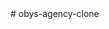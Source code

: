 <!-- https://colors.combinations.obys.agency/pink_flare/ -->

<!-- clone of this website created by meeee -->#   o b y s - a g e n c y - c l o n e  
 